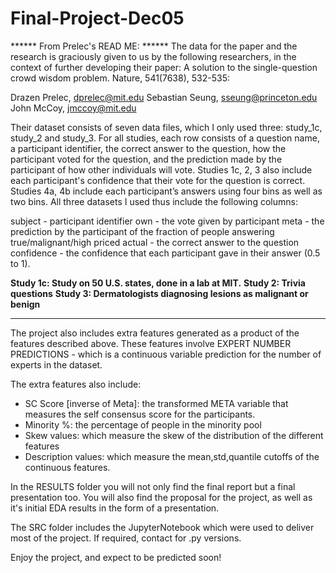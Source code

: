 # Final-Project-Dec05

****** From Prelec's READ ME: ******
The data for the paper and the research is graciously given to us by the following researchers, 
in the context of further developing their paper: A solution to the single-question crowd wisdom
problem. Nature, 541(7638), 532-535:

Drazen Prelec, dprelec@mit.edu
Sebastian Seung, sseung@princeton.edu
John McCoy, jmccoy@mit.edu

Their dataset consists of seven data files, which I only used three: study_1c, study_2 and study_3.
For all studies, each row consists of a question name, a participant identifier,
the correct answer to the question, how the participant voted for the question,
and the prediction made by the participant of how other individuals will vote.
Studies 1c, 2, 3 also include each participant's confidence that their vote
for the question is correct. Studies 4a, 4b include each participant’s answers using four
bins as well as two bins. All three datasets I used thus include the following columns:

subject - participant identifier
own - the vote given by participant 
meta - the prediction by the participant of the fraction of people answering true/malignant/high priced
actual - the correct answer to the question 
confidence - the confidence that each participant gave in their answer (0.5 to 1).

**Study 1c: Study on 50 U.S. states, done in a lab at MIT.**
**Study 2: Trivia questions**
**Study 3: Dermatologists diagnosing lesions as malignant or benign**

******

The project also includes extra features generated as a product of the features described above. These features involve EXPERT
NUMBER PREDICTIONS - which is a continuous variable prediction for the number of experts in the dataset. 

The extra features also include: 

- SC Score [inverse of Meta]: the transformed META variable that measures the self consensus score for the participants.
- Minority %: the percentage of people in the minority pool
- Skew values: which measure the skew of the distribution of the different features
- Description values: which measure the mean,std,quantile cutoffs of the continuous features.

In the RESULTS folder you will not only find the final report but a final presentation too. You will also
find the proposal for the project, as well as it's initial EDA results in the form of a presentation. 

The SRC folder includes the JupyterNotebook which were used to deliver most of the project. If required, contact
for .py versions. 

Enjoy the project, and expect to be predicted soon! 




